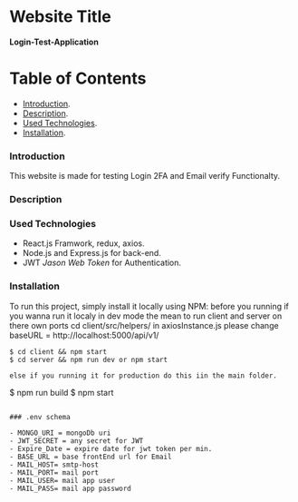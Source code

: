 # Website Title

**Login-Test-Application**

# Table of Contents

- [Introduction](#introduction).
- [Description](#description).
- [Used Technologies](#used-technologies).
- [Installation](#installation).

### Introduction

This website is made for testing Login 2FA and Email verify Functionalty.

### Description

### Used Technologies

- React.js Framwork, redux, axios.
- Node.js and Express.js for back-end.
- JWT _Jason Web Token_ for Authentication.

### Installation

To run this project, simply install it locally using NPM:
before you running if you wanna run it localy in dev mode the mean to run client and server
on there own ports
cd client/src/helpers/
in axiosInstance.js please change baseURL = http://localhost:5000/api/v1/

```
$ cd client && npm start
$ cd server && npm run dev or npm start

else if you running it for production do this iin the main folder.

```

$ npm run build
$ npm start

```

### .env schema

- MONGO_URI = mongoDb uri
- JWT_SECRET = any secret for JWT
- Expire_Date = expire date for jwt token per min.
- BASE_URL = base frontEnd url for Email
- MAIL_HOST= smtp-host
- MAIL_PORT= mail port
- MAIL_USER= mail app user
- MAIL_PASS= mail app password

```
